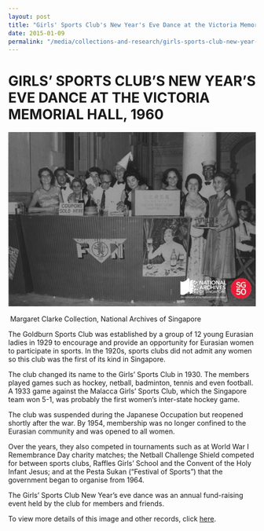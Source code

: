 ```yaml
---
layout: post
title: "Girls' Sports Club's New Year's Eve Dance at the Victoria Memorial Hall, 1960"
date: 2015-01-09
permalink: "/media/collections-and-research/girls-sports-club-new-year-eve-dance"
---
```


<iframe id="pxcelframe" src="//t.sharethis.com/a/t_.htm?ver=0.345.16984&amp;cid=c010#rnd=1577951594202&amp;cid=c010&amp;dmn=www.nas.gov.sg&amp;tt=t.dhj&amp;dhjLcy=17&amp;lbl=pxcel&amp;flbl=pxcel&amp;ll=d&amp;ver=0.345.16984&amp;ell=d&amp;cck=__stid&amp;pn=%2Fblogs%2Farchivistpick%2Fgirl-sports-clubs-new-years-celebration%2F&amp;qs=na&amp;rdn=www.nas.gov.sg&amp;rpn=%2Fblogs%2Farchivistpick%2F2015%2F01%2F&amp;rqs=na&amp;cc=SG&amp;cont=AS&amp;ipaddr=" style="display: none;"></iframe>

# GIRLS’ SPORTS CLUB’S NEW YEAR’S EVE DANCE AT THE VICTORIA MEMORIAL HALL, 1960

![Margaret Clarke Collection, National Archives of Singapore](../../../images/blogs/2015-01-02-L.jpg)

​											Margaret Clarke Collection, National Archives of Singapore

The Goldburn Sports Club was established by a group of 12 young Eurasian ladies in 1929 to encourage and provide an opportunity for Eurasian women to participate in sports. In the 1920s, sports clubs did not admit any women so this club was the first of its kind in Singapore.

The club changed its name to the Girls’ Sports Club in 1930. The members played games such as hockey, netball, badminton, tennis and even football. A 1933 game against the Malacca Girls’ Sports Club, which the Singapore team won 5-1, was probably the first women’s inter-state hockey game.

The club was suspended during the Japanese Occupation but reopened shortly after the war. By 1954, membership was no longer confined to the Eurasian community and was opened to all women.

Over the years, they also competed in tournaments such as at World War I Remembrance Day charity matches; the Netball Challenge Shield competed for between sports clubs, Raffles Girls’ School and the Convent of the Holy Infant Jesus; and at the Pesta Sukan (“Festival of Sports”) that the government began to organise from 1964.

The Girls’ Sports Club New Year’s eve dance was an annual fund-raising event held by the club for members and friends.

To view more details of this image and other records, click [here](http://www.nas.gov.sg/archivesonline/photographs/record-details/b868fa91-1161-11e3-83d5-0050568939ad).